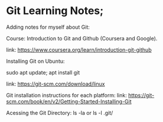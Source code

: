 # Git Learning Notes;

Adding notes for myself about Git:


Course: Introduction to Git and Github (Coursera and Google).

link: 
https://www.coursera.org/learn/introduction-git-github


Installing Git on Ubuntu: 

sudo apt update; apt install git

link: 
https://git-scm.com/download/linux


Git installation instructions for each platform:
link: https://git-scm.com/book/en/v2/Getting-Started-Installing-Git

Acessing the Git Directory:
ls -la or
ls -l .git/


